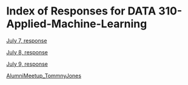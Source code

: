 # Index of Responses for DATA 310-Applied-Machine-Learning

[July 7, response](https://memulder.github.io/AppliedMachineLearningPublic/7.7.20LectureResponse)

[July 8, response](https://github.com/memulder/AppliedMachineLearningPublic/blob/master/7.8.20LectureResponse.md)

[July 9, response](https://github.com/memulder/AppliedMachineLearningPublic/edit/master/7.9.20LectureResponse.md)

[AlumniMeetup_TommnyJones](https://github.com/memulder/AppliedMachineLearningPublic/blob/master/AlumniMeetup_TommnyJones.md)
